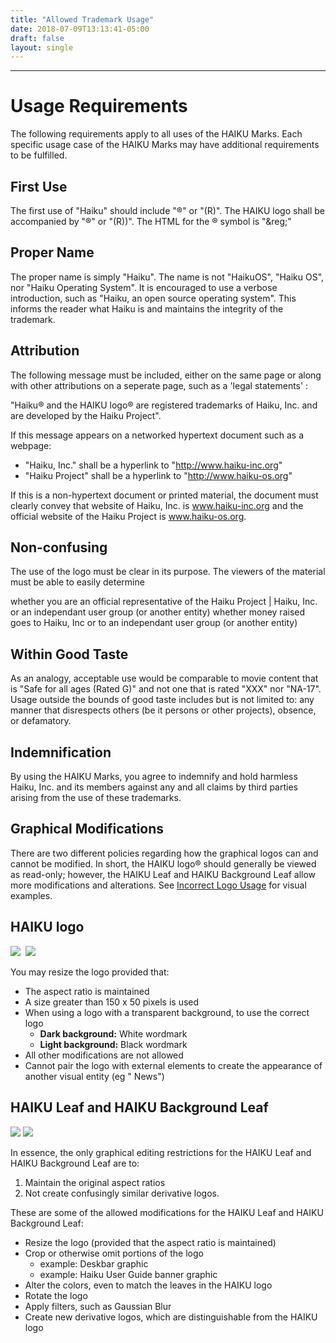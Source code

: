 ```yaml
---
title: "Allowed Trademark Usage"
date: 2018-07-09T13:13:41-05:00
draft: false
layout: single
---
```


---- 

# Usage Requirements
The following requirements apply to all uses of the HAIKU Marks. Each specific usage case of the HAIKU Marks may have additional requirements to be fulfilled.

## First Use
The first use of "Haiku" should include "®" or "&#40;R&#41;". The HAIKU logo shall be accompanied by "®" or "&#40;R&#41;)". The HTML for the ® symbol is "&amp;reg;"

## Proper Name
The proper name is simply "Haiku". The name is not "HaikuOS", "Haiku OS", nor "Haiku Operating System". It is encouraged to use a verbose introduction, such as "Haiku, an open source operating system". This informs the reader what Haiku is and maintains the integrity of the trademark.

## Attribution
The following message must be included, either on the same page or along with other attributions on a seperate page, such as a 'legal statements' :

"Haiku® and the HAIKU logo® are registered trademarks of Haiku, Inc. and are developed by the Haiku Project".

If this message appears on a networked hypertext document such as a webpage:

* "Haiku, Inc." shall be a hyperlink to "http://www.haiku-inc.org"
* "Haiku Project" shall be a hyperlink to "http://www.haiku-os.org"

If this is a non-hypertext document or printed material, the document must clearly convey that website of Haiku, Inc. is www.haiku-inc.org and the official website of the Haiku Project is www.haiku-os.org.

## Non-confusing
The use of the logo must be clear in its purpose. The viewers of the material must be able to easily determine

whether you are an official representative of the Haiku Project | Haiku, Inc. or an independant user group (or another entity)
whether money raised goes to Haiku, Inc or to an independant user group (or another entity)

## Within Good Taste
As an analogy, acceptable use would be comparable to movie content that is "Safe for all ages (Rated G)" and not one that is rated "XXX" nor "NA-17". Usage outside the bounds of good taste includes but is not limited to: any manner that disrespects others (be it persons or other projects), obsence, or defamatory.

## Indemnification
By using the HAIKU Marks, you agree to indemnify and hold harmless Haiku, Inc. and its members against any and all claims by third parties arising from the use of these trademarks.

## Graphical Modifications
There are two different policies regarding how the graphical logos can and cannot be modified. In short, the HAIKU logo® should generally be viewed as read-only; however, the HAIKU Leaf and HAIKU Background Leaf allow more modifications and alterations. See [Incorrect Logo Usage](/trademarks/logo_design#incorrect-logo-usage) for visual examples.

## HAIKU logo

<img src="/images/HAIKU-logo-black-on-white.png">&nbsp;&nbsp;<img src="/images/HAIKU-logo-white-on-black.png">

You may resize the logo provided that:
* The aspect ratio is maintained
* A size greater than 150 x 50 pixels is used
* When using a logo with a transparent background, to use the correct logo
  * **Dark background:** White wordmark
  * **Light background:** Black wordmark
* All other modifications are not allowed
* Cannot pair the logo with external elements to create the appearance of another visual entity (eg "<HAIKU logo> News")

## HAIKU Leaf and HAIKU Background Leaf

<img src="/images/HAIKU_Leaf.png">&nbsp;<img src="/images/HAIKU_Background_Leaf.png">

In essence, the only graphical editing restrictions for the HAIKU Leaf and HAIKU Background Leaf are to:

1. Maintain the original aspect ratios
2. Not create confusingly similar derivative logos.

These are some of the allowed modifications for the HAIKU Leaf and HAIKU Background Leaf:

* Resize the logo (provided that the aspect ratio is maintained)
* Crop or otherwise omit portions of the logo
  * example: Deskbar graphic
  * example: Haiku User Guide banner graphic
* Alter the colors, even to match the leaves in the HAIKU logo
* Rotate the logo
* Apply filters, such as Gaussian Blur
* Create new derivative logos, which are distinguishable from the HAIKU logo
